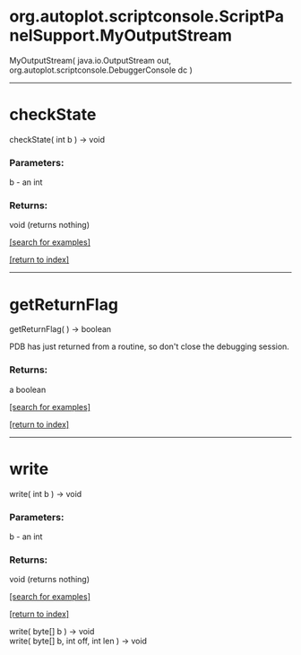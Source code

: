 # org.autoplot.scriptconsole.ScriptPanelSupport.MyOutputStream
MyOutputStream( java.io.OutputStream out, org.autoplot.scriptconsole.DebuggerConsole dc )


***
<a name="checkState"></a>
# checkState
checkState( int b ) &rarr; void



### Parameters:
b - an int

### Returns:
void (returns nothing)


<a href="https://github.com/autoplot/dev/search?q=checkState&unscoped_q=checkState">[search for examples]</a>

<a href="https://github.com/autoplot/documentation/blob/master/javadoc/index-all.md">[return to index]</a>

***
<a name="getReturnFlag"></a>
# getReturnFlag
getReturnFlag(  ) &rarr; boolean

PDB has just returned from a routine, so don't close the debugging session.

### Returns:
a boolean


<a href="https://github.com/autoplot/dev/search?q=getReturnFlag&unscoped_q=getReturnFlag">[search for examples]</a>

<a href="https://github.com/autoplot/documentation/blob/master/javadoc/index-all.md">[return to index]</a>

***
<a name="write"></a>
# write
write( int b ) &rarr; void



### Parameters:
b - an int

### Returns:
void (returns nothing)


<a href="https://github.com/autoplot/dev/search?q=write&unscoped_q=write">[search for examples]</a>

<a href="https://github.com/autoplot/documentation/blob/master/javadoc/index-all.md">[return to index]</a>

write( byte[] b ) &rarr; void<br>
write( byte[] b, int off, int len ) &rarr; void<br>

